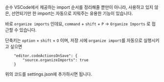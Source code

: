 순수 VSCode에서 제공하는 import 순서를 정리해줄 뿐만이 아니라, 사용하고 있지 않은, 선언되기만 한 import는 자동으로 지워주는 유용한 기능이 있습니다.  

바로 `organize imports` 인데요,
`command` + `shift` + `P` -> `Organize Imports` 로 접근할 수 있습니다.  

단축키는 `option` + `shift` + `O` 이며, 저장 시에 `organize import`를 자동으로 실행시키고 싶으면
```
    "editor.codeActionsOnSave": {
        "source.organizeImports": true
    }
```  

위의 코드를 settings.json에 추가하시면 됩니다.
